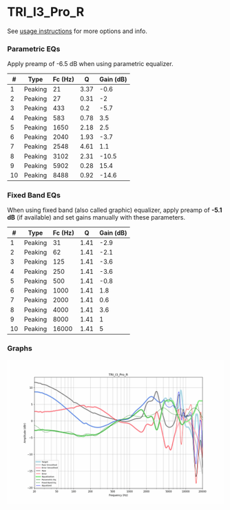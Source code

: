 # TRI_I3_Pro_R
See [usage instructions](https://github.com/jaakkopasanen/AutoEq#usage) for more options and info.

### Parametric EQs
Apply preamp of -6.5 dB when using parametric equalizer.

|   # | Type    |   Fc (Hz) |    Q |   Gain (dB) |
|-----|---------|-----------|------|-------------|
|   1 | Peaking |        21 | 3.37 |        -0.6 |
|   2 | Peaking |        27 | 0.31 |        -2   |
|   3 | Peaking |       433 | 0.2  |        -5.7 |
|   4 | Peaking |       583 | 0.78 |         3.5 |
|   5 | Peaking |      1650 | 2.18 |         2.5 |
|   6 | Peaking |      2040 | 1.93 |        -3.7 |
|   7 | Peaking |      2548 | 4.61 |         1.1 |
|   8 | Peaking |      3102 | 2.31 |       -10.5 |
|   9 | Peaking |      5902 | 0.28 |        15.4 |
|  10 | Peaking |      8488 | 0.92 |       -14.6 |

### Fixed Band EQs
When using fixed band (also called graphic) equalizer, apply preamp of **-5.1 dB** (if available) and set gains manually with these parameters.

|   # | Type    |   Fc (Hz) |    Q |   Gain (dB) |
|-----|---------|-----------|------|-------------|
|   1 | Peaking |        31 | 1.41 |        -2.9 |
|   2 | Peaking |        62 | 1.41 |        -2.1 |
|   3 | Peaking |       125 | 1.41 |        -3.6 |
|   4 | Peaking |       250 | 1.41 |        -3.6 |
|   5 | Peaking |       500 | 1.41 |        -0.8 |
|   6 | Peaking |      1000 | 1.41 |         1.8 |
|   7 | Peaking |      2000 | 1.41 |         0.6 |
|   8 | Peaking |      4000 | 1.41 |         3.6 |
|   9 | Peaking |      8000 | 1.41 |         1   |
|  10 | Peaking |     16000 | 1.41 |         5   |

### Graphs
![](./TRI_I3_Pro_R.png)
